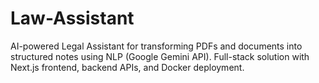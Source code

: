 # Law-Assistant
AI-powered Legal Assistant for transforming PDFs and documents into structured notes using NLP (Google Gemini API). Full-stack solution with Next.js frontend, backend APIs, and Docker deployment.
